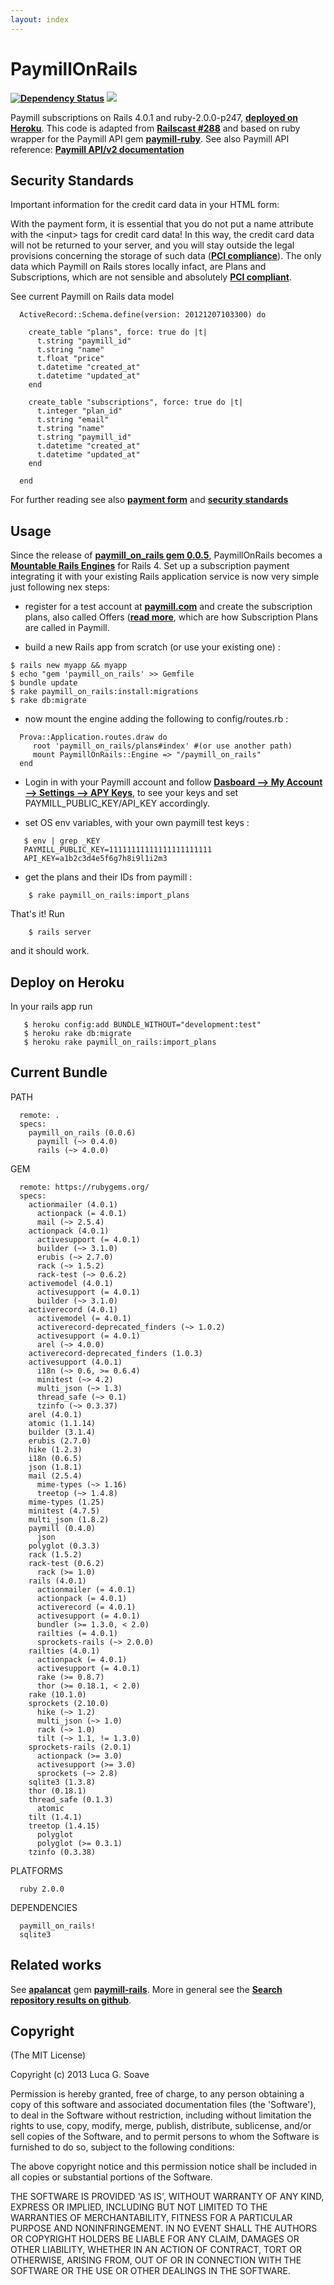 ```yaml
---
layout: index
---
```


# PaymillOnRails 

[**<img src="https://gemnasium.com/lgs/paymill_on_rails.png" alt="Dependency Status" />**][1] [**<img src="https://codeclimate.com/github/lgs/paymill_on_rails.png" />**][2]

Paymill subscriptions on Rails 4.0.1 and ruby-2.0.0-p247, [**deployed on Heroku**][3]. This code is adapted from [**Railscast #288**][4] and based on ruby wrapper for the Paymill API gem [**paymill-ruby**][5]. See also Paymill API reference:  [**Paymill API/v2 documentation**][6]

## Security Standards

Important information for the credit card data in your HTML form:

With the payment form, it is essential that you do not put a name attribute with the \<input\> tags for credit card data! In this way, the credit card data will not be returned to your server, and you will stay outside the legal provisions concerning the storage of such data ([**PCI compliance**][7]). The only data which Paymill on Rails stores locally infact, are Plans and Subscriptions, which are not sensible and absolutely [**PCI compliant**][7].

See current Paymill on Rails data model 

```
  ActiveRecord::Schema.define(version: 20121207103300) do

    create_table "plans", force: true do |t|
      t.string "paymill_id"
      t.string "name"
      t.float "price"
      t.datetime "created_at"
      t.datetime "updated_at"
    end

    create_table "subscriptions", force: true do |t|
      t.integer "plan_id"
      t.string "email"
      t.string "name"
      t.string "paymill_id"
      t.datetime "created_at"
      t.datetime "updated_at"
    end

  end
```

For further reading see also [**payment form**][8] and [**security standards**][9]

## Usage

Since the release of [**paymill_on_rails gem 0.0.5**][10], PaymillOnRails becomes a [**Mountable Rails Engines**][11] for Rails 4. Set up a subscription payment integrating it with your existing Rails application service is now very simple just following nex steps:

- register for a test account at [**paymill.com**][12] and create the subscription plans, also called Offers ([**read more**][13], which are how Subscription Plans are called in Paymill. 

- build a new Rails app from scratch (or use your existing one) :

```
$ rails new myapp && myapp
$ echo "gem 'paymill_on_rails' >> Gemfile
$ bundle update
$ rake paymill_on_rails:install:migrations
$ rake db:migrate
```

- now mount the engine adding the following to config/routes.rb :

```
  Prova::Application.routes.draw do
     root 'paymill_on_rails/plans#index' #(or use another path)
     mount PaymillOnRails::Engine => "/paymill_on_rails"
  end
```

- Login in with your Paymill account and follow [**Dasboard --> My Account --> Settings --> APY Keys**][14], to see your keys and set PAYMILL_PUBLIC_KEY/API_KEY accordingly. 
    
- set OS env variables, with your own paymill test keys :

```
   $ env | grep _KEY
   PAYMILL_PUBLIC_KEY=11111111111111111111111
   API_KEY=a1b2c3d4e5f6g7h8i9l1i2m3
```

- get the plans and their IDs from paymill :

```
    $ rake paymill_on_rails:import_plans
```

That's it! Run 

```
    $ rails server
```
and it should work.

## Deploy on Heroku

In your rails app  run 

```
   $ heroku config:add BUNDLE_WITHOUT="development:test"
   $ heroku rake db:migrate
   $ heroku rake paymill_on_rails:import_plans
```

## Current Bundle

PATH
```
  remote: .
  specs:
    paymill_on_rails (0.0.6)
      paymill (~> 0.4.0)
      rails (~> 4.0.0)
```

GEM
```
  remote: https://rubygems.org/
  specs:
    actionmailer (4.0.1)
      actionpack (= 4.0.1)
      mail (~> 2.5.4)
    actionpack (4.0.1)
      activesupport (= 4.0.1)
      builder (~> 3.1.0)
      erubis (~> 2.7.0)
      rack (~> 1.5.2)
      rack-test (~> 0.6.2)
    activemodel (4.0.1)
      activesupport (= 4.0.1)
      builder (~> 3.1.0)
    activerecord (4.0.1)
      activemodel (= 4.0.1)
      activerecord-deprecated_finders (~> 1.0.2)
      activesupport (= 4.0.1)
      arel (~> 4.0.0)
    activerecord-deprecated_finders (1.0.3)
    activesupport (4.0.1)
      i18n (~> 0.6, >= 0.6.4)
      minitest (~> 4.2)
      multi_json (~> 1.3)
      thread_safe (~> 0.1)
      tzinfo (~> 0.3.37)
    arel (4.0.1)
    atomic (1.1.14)
    builder (3.1.4)
    erubis (2.7.0)
    hike (1.2.3)
    i18n (0.6.5)
    json (1.8.1)
    mail (2.5.4)
      mime-types (~> 1.16)
      treetop (~> 1.4.8)
    mime-types (1.25)
    minitest (4.7.5)
    multi_json (1.8.2)
    paymill (0.4.0)
      json
    polyglot (0.3.3)
    rack (1.5.2)
    rack-test (0.6.2)
      rack (>= 1.0)
    rails (4.0.1)
      actionmailer (= 4.0.1)
      actionpack (= 4.0.1)
      activerecord (= 4.0.1)
      activesupport (= 4.0.1)
      bundler (>= 1.3.0, < 2.0)
      railties (= 4.0.1)
      sprockets-rails (~> 2.0.0)
    railties (4.0.1)
      actionpack (= 4.0.1)
      activesupport (= 4.0.1)
      rake (>= 0.8.7)
      thor (>= 0.18.1, < 2.0)
    rake (10.1.0)
    sprockets (2.10.0)
      hike (~> 1.2)
      multi_json (~> 1.0)
      rack (~> 1.0)
      tilt (~> 1.1, != 1.3.0)
    sprockets-rails (2.0.1)
      actionpack (>= 3.0)
      activesupport (>= 3.0)
      sprockets (~> 2.8)
    sqlite3 (1.3.8)
    thor (0.18.1)
    thread_safe (0.1.3)
      atomic
    tilt (1.4.1)
    treetop (1.4.15)
      polyglot
      polyglot (>= 0.3.1)
    tzinfo (0.3.38)
```

PLATFORMS
```
  ruby 2.0.0
```

DEPENDENCIES
```
  paymill_on_rails!
  sqlite3
```

## Related works

See [**apalancat**][15] gem [**paymill-rails**][16]. More in general see the [**Search repository results on github**][17].

## Copyright

(The MIT License)

Copyright (c) 2013 Luca G. Soave

Permission is hereby granted, free of charge, to any person obtaining a copy
of this software and associated documentation files (the 'Software'), to deal
in the Software without restriction, including without limitation the rights
to use, copy, modify, merge, publish, distribute, sublicense, and/or sell
copies of the Software, and to permit persons to whom the Software is
furnished to do so, subject to the following conditions:

The above copyright notice and this permission notice shall be included in all
copies or substantial portions of the Software.

THE SOFTWARE IS PROVIDED 'AS IS', WITHOUT WARRANTY OF ANY KIND, EXPRESS OR
IMPLIED, INCLUDING BUT NOT LIMITED TO THE WARRANTIES OF MERCHANTABILITY,
FITNESS FOR A PARTICULAR PURPOSE AND NONINFRINGEMENT. IN NO EVENT SHALL THE
AUTHORS OR COPYRIGHT HOLDERS BE LIABLE FOR ANY CLAIM, DAMAGES OR OTHER
LIABILITY, WHETHER IN AN ACTION OF CONTRACT, TORT OR OTHERWISE, ARISING FROM,
OUT OF OR IN CONNECTION WITH THE SOFTWARE OR THE USE OR OTHER DEALINGS IN THE
SOFTWARE.

[1]: https://gemnasium.com/lgs/paymill_on_rails
[2]: https://codeclimate.com/github/lgs/paymill-on-rails
[3]: https://paymill-on-rails.herokuapp.com
[4]: http://railscasts.com/episodes/288-billing-with-stripe
[5]: https://github.com/dkd/paymill-ruby
[6]: https://www.paymill.com/en-gb/documentation-3/reference/api-reference/index.html
[7]: http://en.wikipedia.org/wiki/Payment_Card_Industry_Data_Security_Standard
[8]: https://paymill.com/en-gb/documentation-3/introduction/payment-form
[9]: https://paymill.com/en-gb/support-3/security/security-standards
[10]: https://rubygems.org/gems/paymill_on_rails
[11]: http://edgeguides.rubyonrails.org/engines.html
[12]: https://paymill.com
[13]: https://app.paymill.com/en-gb#!/offers
[14]: https://app.paymill.com/en-gb#!/index
[15]: https://github.com/apalancat
[16]: https://github.com/apalancat/paymill-rails
[17]: https://github.com/search?l=Ruby&q=paymill&ref=cmdform&type=Repositories



